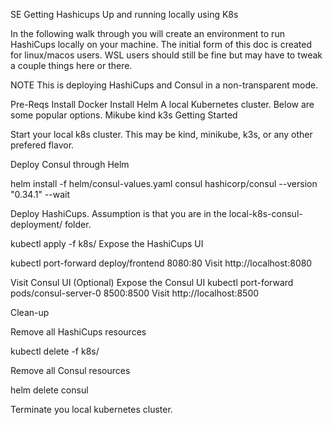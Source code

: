 SE Getting Hashicups Up and running locally using K8s

In the following walk through you will create an environment to run HashiCups locally on your machine. The initial form of this doc is created for linux/macos users. WSL users should still be fine but may have to tweak a couple things here or there.

NOTE This is deploying HashiCups and Consul in a non-transparent mode.

Pre-Reqs
Install Docker
Install Helm
A local Kubernetes cluster. Below are some popular options.
Mikube
kind
k3s
Getting Started

Start your local k8s cluster. This may be kind, minikube, k3s, or any other prefered flavor.

Deploy Consul through Helm

helm install -f helm/consul-values.yaml consul hashicorp/consul --version "0.34.1" --wait


Deploy HashiCups. Assumption is that you are in the local-k8s-consul-deployment/ folder.

kubectl apply -f k8s/
Expose the HashiCups UI

kubectl port-forward deploy/frontend 8080:80
Visit http://localhost:8080

Visit Consul UI (Optional)
Expose the Consul UI
kubectl port-forward pods/consul-server-0 8500:8500
Visit http://localhost:8500

Clean-up

Remove all HashiCups resources

kubectl delete -f k8s/

Remove all Consul resources

helm delete consul

Terminate you local kubernetes cluster.
